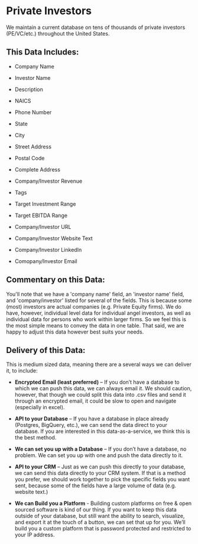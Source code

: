 # Private Investors

We maintain a current database on tens of thousands of private investors (PE/VC/etc.) throughout the United States. 

## This Data Includes:

* Company Name

* Investor Name

* Description

* NAICS

* Phone Number

* State

* City

* Street Address

* Postal Code

* Complete Address

* Company/Investor Revenue

* Tags

* Target Investment Range

* Target EBITDA Range

* Company/Investor URL

* Company/Investor Website Text

* Company/Investor LinkedIn

* Comopany/Investor Email

## Commentary on this Data:

You'll note that we have a 'company name' field, an 'investor name' field, and 'company/investor' listed for several of the fields. This is because some (most) investors are actual companies (e.g. Private Equity firms). We do have, however, individual level data for individual angel investors, as well as individual data for persons who work within larger firms. So we feel this is the most simple means to convey the data in one table. That said, we are happy to adjust this data however best suits your needs. 

## Delivery of this Data:

This is medium sized data, meaning there are a several ways we can deliver it, to include:

* **Encrypted Email (least preferred)** – If you don’t have a database to which we can push this data, we can always email it. We should caution, however, that though we could split this data into .csv files and send it through an encrypted email, it could be slow to open and navigate (especially in excel). 

* **API to your Database** – If you have a database in place already (Postgres, BigQuery, etc.), we can send the data direct to your database. If you are interested in this data-as-a-service, we think this is the best method.

* **We can set you up with a Database** – If you don’t have a database, no problem. We can set you up with one and push the data directly to it. 

* **API to your CRM** – Just as we can push this directly to your database, we can send this data directly to your CRM system. If that is a method you prefer, we should work together to pick the specific fields you want sent, because some of the fields have a large volume of data (e.g. website text.)

* **We can Build you a Platform** - Building custom platforms on free & open sourced software is kind of our thing. If you want to keep this data outside of your database, but still want the ability to search, visualize, and export it at the touch of a button, we can set that up for you. We’ll build you a custom platform that is password protected and restricted to your IP address. 
